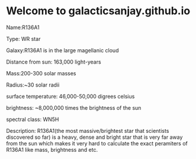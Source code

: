 # Welcome to galacticsanjay.github.io

Name:R136A1

Type: WR star

Galaxy:R136A1 is in the large magellanic cloud

Distance from sun: 163,000 light-years

Mass:200-300 solar masses

Radius:~30 solar radii

surface temperature: 46,000-50,000 digrees celsius

brightness: ~8,000,000 times the brightness of the sun

spectral class: WN5H

Description: R136A1(the most massive/brightest star that scientists discovered so far) is a heavy, dense and bright star that is very far away from the sun which makes it very hard to calculate the exact peramiters of R136A1 like mass, brightness and etc.


